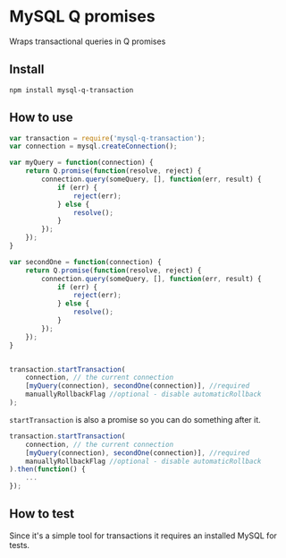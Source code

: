 # MySQL Q promises

Wraps transactional queries in Q promises

## Install
```npm install mysql-q-transaction```

## How to use
```js
var transaction = require('mysql-q-transaction');
var connection = mysql.createConnection();

var myQuery = function(connection) {
    return Q.promise(function(resolve, reject) {
        connection.query(someQuery, [], function(err, result) {
            if (err) {
                reject(err);
            } else {
                resolve();
            }
        });
    });
}

var secondOne = function(connection) {
    return Q.promise(function(resolve, reject) {
        connection.query(someQuery, [], function(err, result) {
            if (err) {
                reject(err);
            } else {
                resolve();
            }
        });
    });
}


transaction.startTransaction(
    connection, // the current connection
    [myQuery(connection), secondOne(connection)], //required
    manuallyRollbackFlag //optional - disable automaticRollback
);
```

```startTransaction``` is also a promise so you can do something after it.

```js
transaction.startTransaction(
    connection, // the current connection
    [myQuery(connection), secondOne(connection)], //required
    manuallyRollbackFlag //optional - disable automaticRollback
).then(function() {
    ...
});
```


## How to test
Since it's a simple tool for transactions it requires an installed MySQL for tests.